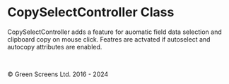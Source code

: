 # CopySelectController Class

CopySelectController adds a feature for auomatic field data selection and clipboard copy on mouse click.
Featres are actvated if autoselect and autocopy attributes are enabled.

<br>

&copy; Green Screens Ltd. 2016 - 2024
